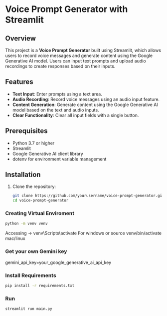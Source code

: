 # Voice Prompt Generator with Streamlit

## Overview

This project is a **Voice Prompt Generator** built using Streamlit, which allows users to record voice messages and generate content using the Google Generative AI model. Users can input text prompts and upload audio recordings to create responses based on their inputs.

## Features

- **Text Input**: Enter prompts using a text area.
- **Audio Recording**: Record voice messages using an audio input feature.
- **Content Generation**: Generate content using the Google Generative AI model based on the text and audio inputs.
- **Clear Functionality**: Clear all input fields with a single button.

## Prerequisites

- Python 3.7 or higher
- Streamlit
- Google Generative AI client library
- dotenv for environment variable management

## Installation

1. Clone the repository:

   ```bash
   git clone https://github.com/yourusername/voice-prompt-generator.git
   cd voice-prompt-generator

### Creating Virtual Enviroment
```bash
python -m venv venv
```

Accessing -> venv\Scripts\activate For windows or source venv/bin/activate mac/linux

### Get your own Gemini key
gemini_api_key=your_google_generative_ai_api_key

### Install Requirements
```bash
pip install -r requirements.txt
```
### Run
```bash
streamlit run main.py
```

